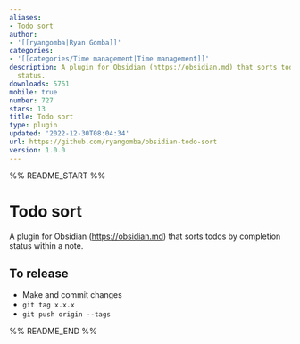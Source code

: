 ```yaml
---
aliases:
- Todo sort
author:
- '[[ryangomba|Ryan Gomba]]'
categories:
- '[[categories/Time management|Time management]]'
description: A plugin for Obsidian (https://obsidian.md) that sorts todos by completion
  status.
downloads: 5761
mobile: true
number: 727
stars: 13
title: Todo sort
type: plugin
updated: '2022-12-30T08:04:34'
url: https://github.com/ryangomba/obsidian-todo-sort
version: 1.0.0
---
```


%% README_START %%

# Todo sort

A plugin for Obsidian (https://obsidian.md) that sorts todos by completion status within a note.

## To release

- Make and commit changes
- `git tag x.x.x`
- `git push origin --tags`



%% README_END %%